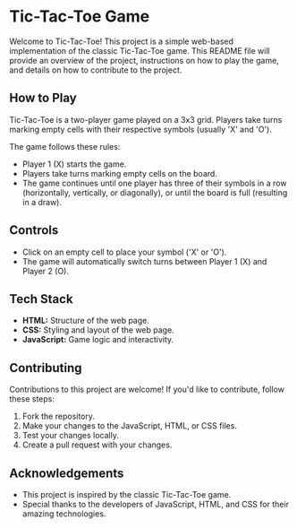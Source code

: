 # Tic-Tac-Toe Game

Welcome to Tic-Tac-Toe! This project is a simple web-based implementation of the classic Tic-Tac-Toe game. This README file will provide an overview of the project, instructions on how to play the game, and details on how to contribute to the project.

## How to Play

Tic-Tac-Toe is a two-player game played on a 3x3 grid. Players take turns marking empty cells with their respective symbols (usually 'X' and 'O').

The game follows these rules:
- Player 1 (X) starts the game.
- Players take turns marking empty cells on the board.
- The game continues until one player has three of their symbols in a row (horizontally, vertically, or diagonally), or until the board is full (resulting in a draw).

## Controls

- Click on an empty cell to place your symbol ('X' or 'O').
- The game will automatically switch turns between Player 1 (X) and Player 2 (O).

## Tech Stack

- **HTML:** Structure of the web page.
- **CSS:** Styling and layout of the web page.
- **JavaScript:** Game logic and interactivity.

## Contributing

Contributions to this project are welcome! If you'd like to contribute, follow these steps:

1. Fork the repository.
2. Make your changes to the JavaScript, HTML, or CSS files.
3. Test your changes locally.
4. Create a pull request with your changes.


## Acknowledgements

- This project is inspired by the classic Tic-Tac-Toe game.
- Special thanks to the developers of JavaScript, HTML, and CSS for their amazing technologies.

